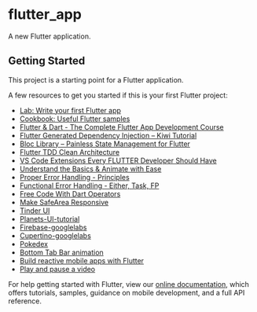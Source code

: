 # flutter_app

A new Flutter application.

## Getting Started

This project is a starting point for a Flutter application.

A few resources to get you started if this is your first Flutter project:

- [Lab: Write your first Flutter app](https://flutter.dev/docs/get-started/codelab)
- [Cookbook: Useful Flutter samples](https://flutter.dev/docs/cookbook)
- [Flutter & Dart - The Complete Flutter App Development Course](https://www.udemy.com/course/flutter-dart-the-complete-flutter-app-development-course)
- [Flutter Generated Dependency Injection – Kiwi Tutorial](https://resocoder.com/2019/11/25/flutter-generated-dependency-injection-kiwi-tutorial/)
- [Bloc Library – Painless State Management for Flutter](https://resocoder.com/2019/10/26/flutter-bloc-library-tutorial-1-0-0-stable-reactive-state-management/)
- [Flutter TDD Clean Architecture](https://resocoder.com/category/tutorials/flutter/tdd-clean-architecture/)
- [VS Code Extensions Every FLUTTER Developer Should Have](https://resocoder.com/2019/07/04/vs-code-extensions-every-flutter-developer-should-have/)
- [Understand the Basics & Animate with Ease](https://resocoder.com/2019/08/01/flutter-animation-tutorial-understand-the-basics-animate-with-ease/)
- [Proper Error Handling - Principles](https://resocoder.com/2019/12/11/proper-error-handling-in-flutter-dart-1-principles/)
- [Functional Error Handling - Either, Task, FP](https://resocoder.com/2019/12/14/functional-error-handling-in-flutter-dart-2-either-task-fp/)
- [Free Code With Dart Operators](https://medium.com/flutter-community/simple-and-bug-free-code-with-dart-operators-2e81211cecfe)
- [Make SafeArea Responsive](https://resocoder.com/2019/11/22/make-safearea-responsive-in-flutter-responsive-widget-tutorial/)
- [Tinder UI](https://github.com/Ivaskuu/tinder_cards)
- [Planets-UI-tutorial](https://sergiandreplace.com//tags/open-source/)
- [Firebase-googlelabs](https://codelabs.developers.google.com/codelabs/flutter-firebase/)
- [Cupertino-googlelabs](https://codelabs.developers.google.com/codelabs/flutter-cupertino/)
- [Pokedex](https://github.com/scitbiz/flutter_pokedex)
- [Bottom Tab Bar animation](https://medium.com/@tonyowen/flutter-bottom-tab-bar-animation-75d1ca58c096)
- [Build reactive mobile apps with Flutter](https://www.youtube.com/watch?v=RS36gBEp8OI)
- [Play and pause a video](https://flutter.dev/docs/cookbook/plugins/play-video)

For help getting started with Flutter, view our
[online documentation](https://flutter.dev/docs), which offers tutorials,
samples, guidance on mobile development, and a full API reference.
